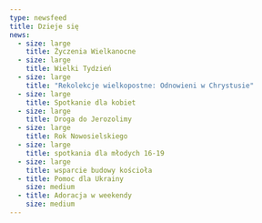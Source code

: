 ```yaml
---
type: newsfeed
title: Dzieje się
news:
  - size: large
    title: Życzenia Wielkanocne
  - size: large
    title: Wielki Tydzień
  - size: large
    title: "Rekolekcje wielkopostne: Odnowieni w Chrystusie"
  - size: large
    title: Spotkanie dla kobiet
  - size: large
    title: Droga do Jerozolimy
  - size: large
    title: Rok Nowosielskiego
  - size: large
    title: spotkania dla młodych 16-19
  - size: large
    title: wsparcie budowy kościoła
  - title: Pomoc dla Ukrainy
    size: medium
  - title: Adoracja w weekendy
    size: medium
---
```

